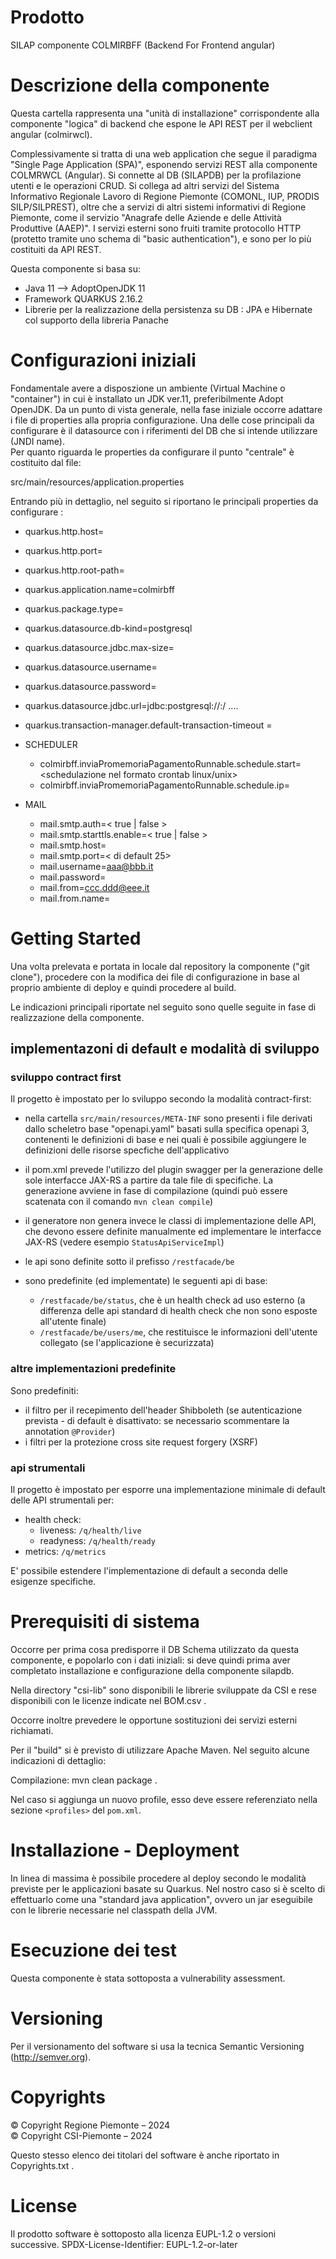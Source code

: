 # Prodotto
SILAP componente COLMIRBFF (Backend For Frontend angular)


# Descrizione della componente
Questa cartella rappresenta una "unità di installazione" corrispondente alla componente "logica" di backend che espone le API REST per il webclient angular (colmirwcl).

Complessivamente si tratta di una web application che segue il paradigma "Single Page Application (SPA)", esponendo servizi REST alla componente COLMRWCL (Angular).
Si connette al DB (SILAPDB) per la profilazione utenti e le operazioni CRUD.
Si collega ad altri servizi del Sistema Informativo Regionale Lavoro di Regione Piemonte (COMONL, IUP, PRODIS SILP/SILPREST), oltre che a servizi di altri sistemi informativi di Regione Piemonte, come il servizio "Anagrafe delle Aziende e delle Attività Produttive (AAEP)".
I servizi esterni sono fruiti tramite protocollo HTTP (protetto tramite uno schema di "basic authentication"), e sono per lo più costituiti da API REST.

Questa componente si basa su:
- Java 11 --> AdoptOpenJDK 11
- Framework QUARKUS 2.16.2
- Librerie per la realizzazione della persistenza su DB : JPA e Hibernate col supporto della libreria Panache

# Configurazioni iniziali
Fondamentale avere a disposzione un ambiente (Virtual Machine o "container") in cui è installato un JDK ver.11, preferibilmente Adopt OpenJDK.
Da un punto di vista generale, nella fase iniziale occorre adattare i file di properties alla propria configurazione.
Una delle cose principali da configurare è il datasource con i riferimenti del DB che si intende utilizzare (JNDI name).\
Per quanto riguarda le properties da configurare il punto "centrale" è costituito dal file:

 src/main/resources/application.properties

Entrando più in dettaglio, nel seguito si riportano le principali properties da configurare :

- quarkus.http.host=
- quarkus.http.port=
- quarkus.http.root-path=
- quarkus.application.name=colmirbff

- quarkus.package.type=
- quarkus.datasource.db-kind=postgresql
- quarkus.datasource.jdbc.max-size=

- quarkus.datasource.username=
- quarkus.datasource.password=
- quarkus.datasource.jdbc.url=jdbc:postgresql://<host>:<porta>/<DB Name> ....

- quarkus.transaction-manager.default-transaction-timeout = <numero secondi>

- SCHEDULER
  - colmirbff.inviaPromemoriaPagamentoRunnable.schedule.start=<schedulazione nel formato crontab linux/unix>
  - colmirbff.inviaPromemoriaPagamentoRunnable.schedule.ip=

- MAIL
  - mail.smtp.auth=< true | false >
  - mail.smtp.starttls.enable=< true | false >
  - mail.smtp.host=
  - mail.smtp.port=< di default 25>
  - mail.username=aaa@bbb.it
  - mail.password=
  - mail.from=ccc.ddd@eee.it
  - mail.from.name=
	

# Getting Started
Una volta prelevata e portata in locale dal repository la componente ("git clone"), procedere con la modifica dei file di configurazione in base al proprio ambiente di deploy e quindi procedere al build.

Le indicazioni principali riportate nel seguito sono quelle seguite in fase di realizzazione della componente.
## implementazoni di default e modalità di sviluppo ##

### sviluppo contract first ###
Il progetto è impostato per lo sviluppo secondo la modalità contract-first:
* nella cartella ```src/main/resources/META-INF``` sono presenti i file derivati dallo scheletro base "openapi.yaml" basati sulla specifica openapi 3, contenenti le definizioni di base e nei quali è possibile aggiungere le definizioni delle risorse specfiche dell'applicativo
* il pom.xml prevede l'utilizzo del plugin swagger per la generazione delle sole interfacce JAX-RS a partire da tale file di specifiche. La generazione avviene in fase di compilazione (quindi può essere scatenata con il comando ```mvn clean compile```)
* il generatore non genera invece le classi di implementazione delle API, che devono essere definite manualmente ed implementare le interfacce JAX-RS (vedere esempio ```StatusApiServiceImpl```)
* le api sono definite sotto il prefisso ```/restfacade/be```

* sono predefinite (ed implementate) le seguenti api di base:
  * ```/restfacade/be/status```, che è un health check ad uso esterno (a differenza delle api standard di health check che non sono esposte all'utente finale)
  * ```/restfacade/be/users/me```, che restituisce le informazioni dell'utente collegato (se l'applicazione è securizzata)

### altre implementazioni predefinite ###

Sono predefiniti:
* il filtro per il recepimento dell'header Shibboleth (se autenticazione prevista - di default è disattivato: se necessario scommentare la annotation ```@Provider```)
* i filtri per la protezione cross site request forgery (XSRF)


### api strumentali ###

Il progetto è impostato per esporre una implementazione minimale di default delle API strumentali per:
* health check:
  * liveness: ```/q/health/live```
  * readyness: ```/q/health/ready```
* metrics:  ```/q/metrics```

E' possibile estendere l'implementazione di default a seconda delle esigenze specifiche.


# Prerequisiti di sistema
Occorre per prima cosa predisporre il DB Schema utilizzato da questa componente, e popolarlo con i dati iniziali: si deve quindi prima aver completato installazione e configurazione della componente silapdb.

Nella directory "csi-lib" sono disponibili le librerie sviluppate da CSI e rese disponibili con le licenze indicate nel BOM.csv .

Occorre inoltre prevedere le opportune sostituzioni dei servizi esterni richiamati.

Per il "build" si è previsto di utilizzare Apache Maven. Nel seguito alcune indicazioni di dettaglio:

Compilazione: mvn clean package .

Nel caso si aggiunga un nuovo profile, esso deve essere referenziato nella sezione `<profiles>` del `pom.xml`.


# Installazione - Deployment

In linea di massima è possibile procedere al deploy secondo le modalità previste per le applicazioni basate su Quarkus.
Nel nostro caso si è scelto di effettuarlo come una "standard java application", ovvero un jar eseguibile con le librerie necessarie nel classpath della JVM.


# Esecuzione dei test

Questa componente è stata sottoposta a vulnerability assessment.

# Versioning

Per il versionamento del software si usa la tecnica Semantic Versioning (http://semver.org).

# Copyrights

© Copyright Regione Piemonte – 2024\
© Copyright CSI-Piemonte – 2024

Questo stesso elenco dei titolari del software è anche riportato in Copyrights.txt .

# License
Il prodotto software è sottoposto alla licenza EUPL-1.2 o versioni successive.
SPDX-License-Identifier: EUPL-1.2-or-later

